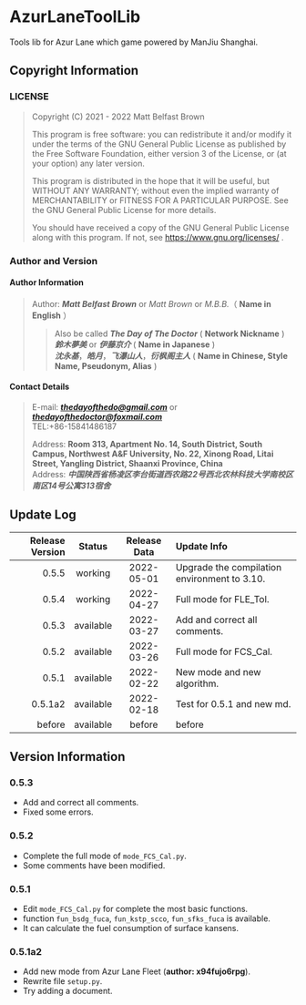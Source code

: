 # AzurLaneToolLib 
Tools lib for Azur Lane which game powered by ManJiu Shanghai.
## Copyright Information
### LICENSE 
> Copyright (C) 2021 - 2022 Matt Belfast Brown  
>   
> This program is free software: you can redistribute it and/or modify it under the terms of the GNU General Public License as published by the Free Software Foundation, either version 3 of the License, or (at your option) any later version.  
>    
> This program is distributed in the hope that it will be useful, but WITHOUT ANY WARRANTY; without even the implied warranty of MERCHANTABILITY or FITNESS FOR A PARTICULAR PURPOSE.  See the GNU General Public License for more details.  
>   
> You should have received a copy of the GNU General Public License along with this program.  If not, see <https://www.gnu.org/licenses/> . 
### Author and Version  
#### Author Information  
> Author: ***Matt Belfast Brown*** or *Matt Brown* or *M.B.B.*（ **Name in English** ）  
>> Also be called ***The Day of The Doctor*** ( **Network Nickname** )  
>> ***鈴木夢美*** or ***伊藤京介*** ( **Name in Japanese** )  
>> ***沈永基***，***皓月***，***飞瀑山人***，***衍枫阁主人*** ( **Name in Chinese, Style Name, Pseudonym, Alias** )  
#### Contact Details 
> E-mail: ***thedayofthedo@gmail.com*** or ***thedayofthedoctor@foxmail.com***   
> TEL:\+86-15841486187 
>  
> Address: **Room 313, Apartment No. 14, South District, South Campus, Northwest A&F University, No. 22, Xinong Road, Litai Street, Yangling District, Shaanxi Province, China**  
> Address: ***中国陕西省杨凌区李台街道西农路22号西北农林科技大学南校区南区14号公寓313宿舍***
## Update Log
| Release Version |   Status   | Release Data | Update Info                                  | 
|----------------:|:----------:|:------------:|:---------------------------------------------|
|           0.5.5 |  working   |  2022-05-01  | Upgrade the compilation environment to 3.10. |
|           0.5.4 |  working   |  2022-04-27  | Full mode for FLE_Tol.                       |
|           0.5.3 | available  |  2022-03-27  | Add and correct all comments.                |
|           0.5.2 | available  |  2022-03-26  | Full mode for FCS_Cal.                       |
|           0.5.1 | available  |  2022-02-22  | New mode and new algorithm.                  |
|         0.5.1a2 | available  |  2022-02-18  | Test for 0.5.1 and new md.                   |
|          before | available  |    before    | before                                       |
## Version Information
### 0.5.3
+ Add and correct all comments.
+ Fixed some errors.
### 0.5.2
- Complete the full mode of `mode_FCS_Cal.py`.
- Some comments have been modified.
### 0.5.1
+ Edit `mode_FCS_Cal.py` for complete the most basic functions.
+ function `fun_bsdg_fuca`, `fun_kstp_scco`, `fun_sfks_fuca` is available.
+ It can calculate the fuel consumption of surface kansens.
### 0.5.1a2
+ Add new mode from Azur Lane Fleet  (**author: x94fujo6rpg**). 
+ Rewrite file `setup.py`. 
+ Try adding a document.